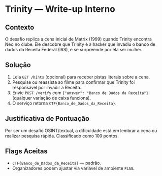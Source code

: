 # Trinity — Write-up Interno

## Contexto

O desafio replica a cena inicial de Matrix (1999) quando Trinity encontra Neo no clube. Ele descobre que Trinity é a
hacker que invadiu o banco de dados da Receita Federal (IRS), e se surpreende por ela ser mulher.

## Solução

1. Leia `GET /hints` (opcional) para receber pistas literais sobre a cena.
2. Pesquise ou reassista ao filme para confirmar que Trinity foi responsável por invadir a Receita.
3. Envie `POST /verify` com `{"answer": "Banco de Dados da Receita"}` (qualquer variação de caixa funciona).
4. O serviço retorna `CTF{Banco_de_Dados_da_Receita}`.

## Justificativa de Pontuação

Por ser um desafio OSINT/textual, a dificuldade está em lembrar a cena ou realizar pesquisa rápida. Classificado como
100 pontos.

## Flags Aceitas

- `CTF{Banco_de_Dados_da_Receita}` — padrão.
- Organizadores podem ajustar via variável de ambiente `FLAG`.
